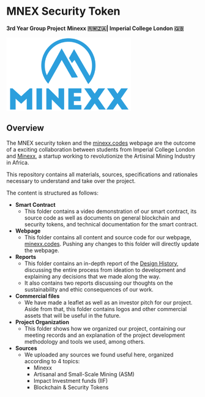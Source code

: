 # MNEX Security Token
**3rd Year Group Project**
**Minexx 🇷🇼🇿🇦| Imperial College London 🇬🇧**

<img src="Commercial/assets/Minexx-Logo-Original.png" width="326" height="192">

## Overview

The MNEX security token and the [minexx.codes](minexx.codes) webpage are the outcome of a exciting collaboration between students from Imperial College London and [Minexx](minexx.co), a startup working to revolutionize the Artisinal Mining Industry in Africa.

This repository contains all materials, sources, specifications and rationales necessary to understand and take over the project.

The content is structured as follows:

+ **Smart Contract**
  + This folder contains a video demonstration of our smart contract, its source code as well as documents on general blockchain and security tokens, and technical documentation for the smart contract.
+ **Webpage**
  + This folder contains all content and source code for our webpage, [minexx.codes](minexx.codes). Pushing any changes to this folder will directly update the webpage.
+ **Reports**
  + This folder contains an in-depth report of the [Design History](https://github.com/crsren/minexx/blob/main/Reports/Design%20History.pdf), discussing the entire process from ideation to development and explaining any decisions that we made along the way.
  + It also contains two reports discussing our thoughts on the sustainability and ethic consequences of our work.
+ **Commercial files**
  + We have made a leaflet as well as an investor pitch for our project. Aside from that, this folder contains logos and other commercial assets that will be useful in the future.
+ **Project Organization**
  + This folder shows how we organized our project, containing our meeting records and an explanation of the project development methodology and tools we used, among others.
+ **Sources**
  + We uploaded any sources we found useful here, organized according to 4 topics:
    + Minexx
    + Artisanal and Small-Scale Mining (ASM)
    + Impact Investment funds (IIF)
    + Blockchain & Security Tokens

